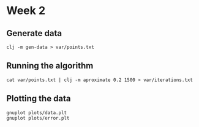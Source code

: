# Week 2

## Generate data

```
clj -m gen-data > var/points.txt
```

## Running the algorithm

```
cat var/points.txt | clj -m aproximate 0.2 1500 > var/iterations.txt
```

## Plotting the data

```
gnuplot plots/data.plt
gnuplot plots/error.plt
```
